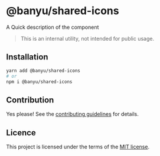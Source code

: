 # @banyu/shared-icons

A Quick description of the component

> This is an internal utility, not intended for public usage.

## Installation

```sh
yarn add @banyu/shared-icons
# or
npm i @banyu/shared-icons
```

## Contribution

Yes please! See the
[contributing guidelines](https://github.com/muhamien/jala-design/blob/master/CONTRIBUTING.md)
for details.

## Licence

This project is licensed under the terms of the
[MIT license](https://github.com/muhamien/jala-design/blob/master/LICENSE).
